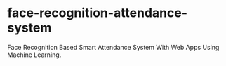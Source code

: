 # face-recognition-attendance-system
Face Recognition Based Smart Attendance System With Web Apps Using Machine Learning.

